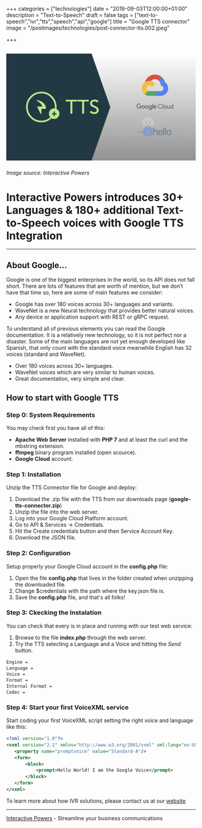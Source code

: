 +++
categories = ["technologies"]
date = "2019-09-03T12:00:00+01:00"
description = "Text-to-Speech"
draft = false
tags = ["text-to-speech","ivr","tts","speech","api","google"]
title = "Google TTS connector"
image = "/postimages/technologies/post-connector-tts.002.jpeg"

+++

![Google Cloud TTS](/postimages/technologies/post-connector-tts.002.jpeg)
---------
###### Image source: Interactive Powers

# Interactive Powers introduces 30+ Languages & 180+ additional Text-to-Speech voices with Google TTS Integration
---

##	About Google...

Google is one of the biggest enterprises in the world, so its API does not fall short. There are lots of features that are worth of mention, but we don’t have that time so, here are some of main features we consider:

* Google has over 180 voices across 30+ languages and variants.
* WaveNet is a new Neural technology that provides better natural voices.
* Any device or application support with REST or gRPC request.

To understand all of previous elements you can read the Google documentation. It is a relatively new technology, so it is not perfect nor a disaster. Some of the main languages are not yet enough developed like Spanish, that only count with the standard voice meanwhile English has 32 voices (standard and WaveNet).

* Over 180 voices across 30+ languages.
* WaveNet voices which are very similar to human voices.
* Great documentation, very simple and clear.

## How to start with Google TTS

###	Step 0: System Requirements

You may check first you have all of this:

* **Apache Web Server** installed with **PHP 7** and at least the curl and the mbstring extension.
* **ffmpeg** binary program installed (open scource).
* **Google Cloud** account.

###	Step 1: Installation

Unzip the TTS Connector file for Google and deploy:

1. Download the .zip file with the TTS from our downloads page (**google-tts-connector.zip**)
2. Unzip the file into the web server.
3. Log into your Google Cloud Platform account.
4. Go to API & Services -> Credentials.
5. Hit the Create credentials button and then Service Account Key.
6. Download the JSON file.

###	Step 2: Configuration

Setup properly your Google Cloud account in the **config.php** file:

1. Open the file **config.php** that lives in the folder created when unzipping the downloaded file.
2. Change $credentials with the path where the key.json file is.
3. Save the **config.php**  file, and that's all folks!

###	Step 3: Ckecking the Instalation

You can check that every is in place and running with our test web service:

1. Browse to the file **index.php** through the web server.
2. Try the TTS selecting a Language and a Voice and hitting the *Send* button.

~~~text
Engine =
Language = 
Voice =
Format =
Internal Format =
Codec =
~~~

###	Step 4: Start your first VoiceXML service

Start coding your first VoiceXML script setting the right voice and language like this:

~~~xml
<?xml version="1.0"?>
<vxml version="2.1" xmlns="http://www.w3.org/2001/vxml" xml:lang="en-US">
   <property name="promptvoice" value="Standard-A"/>
   <form>
       <block>
           <prompt>Hello World! I am the Google Voice</prompt>
       </block>
   </form>
</vxml>
~~~

To learn more about how IVR solutions, please contact us at our [website](htttps://www.ivrpowers.com/)

---
[Interactive Powers](http://www.ivrpowers.com/) - Streamline your business communications


